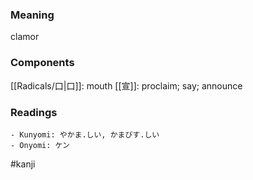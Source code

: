### Meaning

clamor

### Components

[[Radicals/口|口]]: mouth [[宣]]: proclaim; say; announce

### Readings

```
- Kunyomi: やかま.しい, かまびす.しい
- Onyomi: ケン
```

#kanji